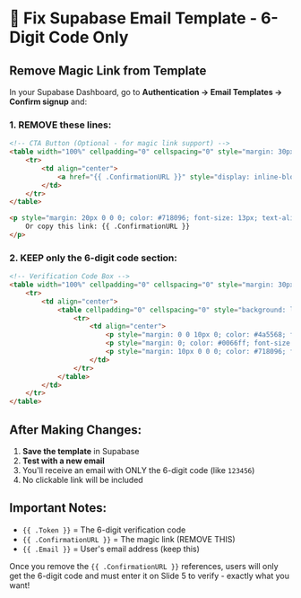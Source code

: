 # 🔧 Fix Supabase Email Template - 6-Digit Code Only

## Remove Magic Link from Template

In your Supabase Dashboard, go to **Authentication → Email Templates → Confirm signup** and:

### 1. REMOVE these lines:
```html
<!-- CTA Button (Optional - for magic link support) -->
<table width="100%" cellpadding="0" cellspacing="0" style="margin: 30px 0;">
    <tr>
        <td align="center">
            <a href="{{ .ConfirmationURL }}" style="display: inline-block; padding: 14px 32px; background: linear-gradient(135deg, #0066ff 0%, #4d94ff 100%); color: #ffffff; text-decoration: none; font-size: 16px; font-weight: 600; border-radius: 10px; box-shadow: 0 4px 15px rgba(0, 102, 255, 0.3);">Verify Email</a>
        </td>
    </tr>
</table>

<p style="margin: 20px 0 0 0; color: #718096; font-size: 13px; text-align: center;">
    Or copy this link: {{ .ConfirmationURL }}
</p>
```

### 2. KEEP only the 6-digit code section:
```html
<!-- Verification Code Box -->
<table width="100%" cellpadding="0" cellspacing="0" style="margin: 30px 0;">
    <tr>
        <td align="center">
            <table cellpadding="0" cellspacing="0" style="background: linear-gradient(135deg, #f0f7ff 0%, #e8f2ff 100%); border: 2px solid #0066ff; border-radius: 16px; padding: 30px 40px;">
                <tr>
                    <td align="center">
                        <p style="margin: 0 0 10px 0; color: #4a5568; font-size: 14px; text-transform: uppercase; letter-spacing: 1px;">Your Verification Code</p>
                        <p style="margin: 0; color: #0066ff; font-size: 42px; font-weight: 700; letter-spacing: 8px; font-family: 'Courier New', monospace;">{{ .Token }}</p>
                        <p style="margin: 10px 0 0 0; color: #718096; font-size: 13px;">Valid for 24 hours</p>
                    </td>
                </tr>
            </table>
        </td>
    </tr>
</table>
```

## After Making Changes:

1. **Save the template** in Supabase
2. **Test with a new email**
3. You'll receive an email with ONLY the 6-digit code (like `123456`)
4. No clickable link will be included

## Important Notes:

- `{{ .Token }}` = The 6-digit verification code
- `{{ .ConfirmationURL }}` = The magic link (REMOVE THIS)
- `{{ .Email }}` = User's email address (keep this)

Once you remove the `{{ .ConfirmationURL }}` references, users will only get the 6-digit code and must enter it on Slide 5 to verify - exactly what you want!